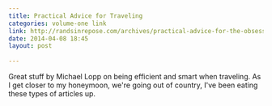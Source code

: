 ```yaml
---
title: Practical Advice for Traveling
categories: volume-one link
link: http://randsinrepose.com/archives/practical-advice-for-the-obsessive-compulsive-traveler/
date: 2014-04-08 18:45
layout: post
 
---
```



Great stuff by Michael Lopp on being efficient and smart when traveling. As I get closer to my honeymoon, we're going out of country, I've been eating these types of articles up. 
